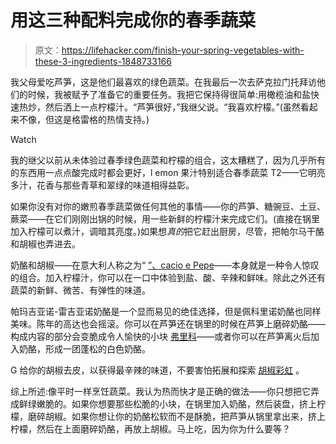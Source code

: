 # 用这三种配料完成你的春季蔬菜

> 原文：<https://lifehacker.com/finish-your-spring-vegetables-with-these-3-ingredients-1848733166>

我父母爱吃芦笋，这是他们最喜欢的绿色蔬菜。在我最后一次去萨克拉门托拜访他们的时候，我被赋予了准备它的重要任务。我把它保持得很简单:用橄榄油和盐快速热炒，然后洒上一点柠檬汁。“芦笋很好，”我继父说。“我喜欢柠檬。”(虽然看起来不像，但这是格雷格的热情支持。)

Watch

我的继父以前从未体验过春季绿色蔬菜和柠檬的组合，这太糟糕了，因为几乎所有的东西用一点点酸完成时都会更好，l emon 果汁特别适合春季蔬菜 T2——它明亮多汁，花香与那些青草和翠绿的味道相得益彰。

如果你没有对你的嫩煎春季蔬菜做任何其他的事情——你的芦笋、糖豌豆、土豆、蕨菜——在它们刚刚出锅的时候，用一些新鲜的柠檬汁来完成它们。(直接在锅里加入柠檬可以煮汁，调暗其亮度。)如果想*真的*把它赶出厨房，尽管，把帕尔马干酪和胡椒也弄进去。

奶酪和胡椒——在意大利人称之为“ [”、cacio e Pepe](https://lifehacker.com/these-easy-cacio-e-pepe-potato-chips-belong-in-your-sup-1848515648)——本身就是一种令人惊叹的组合。加入柠檬汁，你可以在一口中体验到盐、酸、辛辣和鲜味。除此之外还有蔬菜的新鲜、微苦、有弹性的味道。

帕玛吉亚诺-雷吉亚诺奶酪是一个显而易见的绝佳选择，但是佩科里诺奶酪也同样美味。陈年的高达也会摇滚。你可以在芦笋还在锅里的时候在芦笋上磨碎奶酪——构成内容的部分会变脆成令人愉快的小块 [弗里科](https://lifehacker.com/you-should-fry-stuff-in-your-cheese-crisps-1847712396)——或者你可以在芦笋离火后加入奶酪，形成一团蓬松的白色奶酪。

G 给你的胡椒去皮，以获得最辛辣的味道，不要害怕拓展和探索 [胡椒彩虹](https://lifehacker.com/how-to-use-peppercorns-of-all-colors-1798473776) 。

综上所述:像平时一样烹饪蔬菜。我认为热而快才是正确的做法——你只想把它弄成鲜绿嫩脆的。如果你想要那些松脆的小块，在锅里加入奶酪，然后装盘，挤上柠檬，磨碎胡椒。如果你想让你的奶酪松软而不是酥脆，把芦笋从锅里拿出来，挤上柠檬，然后在上面磨碎奶酪，再放上胡椒。马上吃，因为你为什么要等？